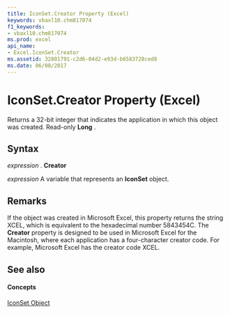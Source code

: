 ```yaml
---
title: IconSet.Creator Property (Excel)
keywords: vbaxl10.chm817074
f1_keywords:
- vbaxl10.chm817074
ms.prod: excel
api_name:
- Excel.IconSet.Creator
ms.assetid: 32801791-c2d6-04d2-e93d-b6583728ced8
ms.date: 06/08/2017
---
```



# IconSet.Creator Property (Excel)

Returns a 32-bit integer that indicates the application in which this object was created. Read-only  **Long** .


## Syntax

 _expression_ . **Creator**

 _expression_ A variable that represents an **IconSet** object.


## Remarks

If the object was created in Microsoft Excel, this property returns the string XCEL, which is equivalent to the hexadecimal number 5843454C. The  **Creator** property is designed to be used in Microsoft Excel for the Macintosh, where each application has a four-character creator code. For example, Microsoft Excel has the creator code XCEL.


## See also


#### Concepts


[IconSet Object](Excel.IconSet.md)

